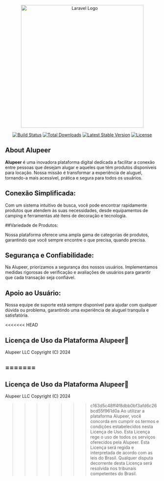 <p align="center">
<a href="https://laravel.com" target="_blank"><img loading="lazy" src="https://media.discordapp.net/attachments/1128167024917483711/1298417424550334464/imagotipo-DuoTone.png?ex=67197cf5&is=67182b75&hm=0bae363283559739319edfa79c4b4c7bf941243cf062af564f5031360ad0b948&=&format=webp&quality=lossless&width=1440&height=255" width="400" alt="Laravel Logo"></a>
</p>

<p align="center">
<a href="https://github.com/laravel/framework/actions"><img loading="lazy" src="https://github.com/laravel/framework/workflows/tests/badge.svg" alt="Build Status"></a>
<a href="https://packagist.org/packages/laravel/framework"><img loading="lazy" src="https://img.shields.io/packagist/dt/laravel/framework" alt="Total Downloads"></a>
<a href="https://packagist.org/packages/laravel/framework"><img loading="lazy" src="https://img.shields.io/packagist/v/laravel/framework" alt="Latest Stable Version"></a>
<a href="https://packagist.org/packages/laravel/framework"><img loading="lazy" src="https://img.shields.io/packagist/l/laravel/framework" alt="License"></a>
</p>

## About Alupeer

**Alupeer** é uma inovadora plataforma digital dedicada a facilitar a conexão entre pessoas que desejam alugar e aqueles que têm produtos disponíveis para locação. Nossa missão é transformar a experiência de aluguel, tornando-a mais acessível, prática e segura para todos os usuários.

## Conexão Simplificada:

Com um sistema intuitivo de busca, você pode encontrar rapidamente produtos que atendem às suas necessidades, desde equipamentos de camping e ferramentas até itens de decoração e tecnologia.

##Variedade de Produtos:

Nossa plataforma oferece uma ampla gama de categorias de produtos, garantindo que você sempre encontre o que precisa, quando precisa.

## Segurança e Confiabilidade:

Na Alupeer, priorizamos a segurança dos nossos usuários. Implementamos medidas rigorosas de verificação e avaliações de usuários para garantir que cada transação seja confiável.

## Apoio ao Usuário:

Nossa equipe de suporte está sempre disponível para ajudar com qualquer dúvida ou problema, garantindo uma experiência de aluguel tranquila e satisfatória.

<<<<<<< HEAD
## Licença de Uso da Plataforma Alupeer📜

Alupeer LLC Copyright (C) 2024

=======
--

## Licença de Uso da Plataforma Alupeer📜

Alupeer LLC Copyright (C) 2024

>>>>>>> c163d5c48ff4f8dbb0bf3afd6c26bcd55f961d0a
Ao utilizar a plataforma Alupeer, você concorda em cumprir os termos e condições estabelecidos nesta Licença de Uso. Esta Licença rege o uso de todos os serviços oferecidos pela Alupeer.
Esta Licença será regida e interpretada de acordo com as leis do Brasil. Qualquer disputa decorrente desta Licença será resolvida nos tribunais competentes do Brasil.
